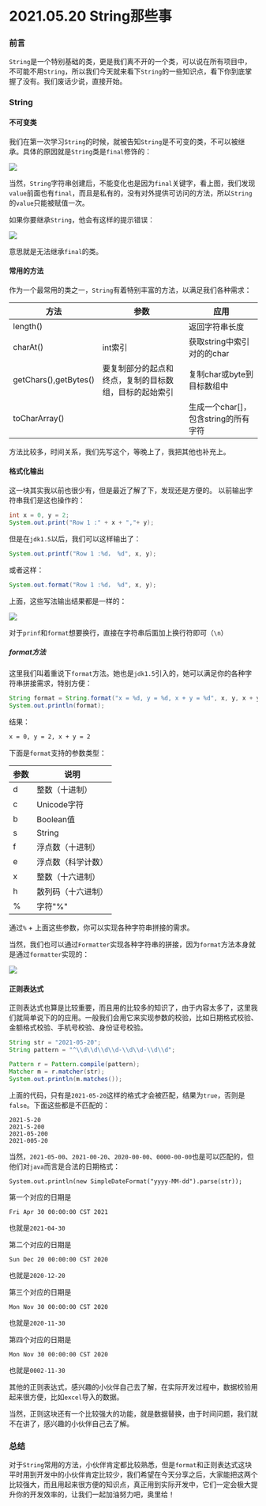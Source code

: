 # 2021.05.20 String那些事

### 前言

`String`是一个特别基础的类，更是我们离不开的一个类，可以说在所有项目中，不可能不用`String`，所以我们今天就来看下`String`的一些知识点，看下你到底掌握了没有。我们废话少说，直接开始。

### String

#### 不可变类

我们在第一次学习`String`的时候，就被告知`String`是不可变的类，不可以被继承。具体的原因就是`String`类是`final`修饰的：

![](https://gitee.com/sysker/picBed/raw/master/images/20210521072527.png)

当然，`String`字符串创建后，不能变化也是因为`final`关键字，看上图，我们发现`value`前面也有`final`，而且是私有的，没有对外提供可访问的方法，所以`String`的`value`只能被赋值一次。

如果你要继承`String`，他会有这样的提示错误：

![](https://gitee.com/sysker/picBed/raw/master/images/20210521073044.png)

意思就是无法继承`final`的类。

#### 常用的方法

作为一个最常用的类之一，`String`有着特别丰富的方法，以满足我们各种需求：

| 方法                  | 参数                                                   | 应用                                 |
| --------------------- | ------------------------------------------------------ | ------------------------------------ |
| length()              |                                                        | 返回字符串长度                       |
| charAt()              | int索引                                                | 获取string中索引对的的char           |
| getChars(),getBytes() | 要复制部分的起点和终点，复制的目标数组，目标的起始索引 | 复制char或byte到目标数组中           |
| toCharArray()         |                                                        | 生成一个char[]，包含string的所有字符 |

方法比较多，时间关系，我们先写这个，等晚上了，我把其他也补充上。

#### 格式化输出

这一块其实我以前也很少有，但是最近了解了下，发现还是方便的。
以前输出字符串我们是这也操作的：

```java
int x = 0, y = 2;
System.out.print("Row 1 :" + x + ","+ y);
```

但是在`jdk1.5`以后，我们可以这样输出了：

```java
System.out.printf("Row 1 :%d， %d", x, y);
```

或者这样：

```java
System.out.format("Row 1 :%d， %d", x, y);
```

上面，这些写法输出结果都是一样的：

![](https://gitee.com/sysker/picBed/raw/master/images/20210521075044.png)

对于`prinf`和`format`想要换行，直接在字符串后面加上换行符即可（`\n`）

##### format方法

 这里我们叫着重说下`format`方法。她也是`jdk1.5`引入的，她可以满足你的各种字符串拼接需求，特别方便：

```java
String format = String.format("x = %d, y = %d, x + y = %d", x, y, x + y);
System.out.println(format);
```

结果：

```sh
x = 0, y = 2, x + y = 2
```

下面是`format`支持的参数类型：

| 参数 | 说明               |
| ---- | ------------------ |
| d    | 整数（十进制）     |
| c    | Unicode字符        |
| b    | Boolean值          |
| s    | String             |
| f    | 浮点数（十进制）   |
| e    | 浮点数（科学计数） |
| x    | 整数（十六进制）   |
| h    | 散列码（十六进制） |
| %    | 字符"%"            |

通过`%` + 上面这些参数，你可以实现各种字符串拼接的需求。

当然，我们也可以通过`Formatter`实现各种字符串的拼接，因为`format`方法本身就是通过`formatter`实现的：

![](https://gitee.com/sysker/picBed/raw/master/images/20210521080655.png)

#### 正则表达式

正则表达式也算是比较重要，而且用的比较多的知识了，由于内容太多了，这里我们就简单说下的的应用。一般我们会用它来实现参数的校验，比如日期格式校验、金额格式校验、手机号校验、身份证号校验。

```java
String str = "2021-05-20";
String pattern = "^\\d\\d\\d\\d-\\d\\d-\\d\\d";

Pattern r = Pattern.compile(pattern);
Matcher m = r.matcher(str);
System.out.println(m.matches());
```

上面的代码，只有是`2021-05-20`这样的格式才会被匹配，结果为`true`，否则是`false`。下面这些都是不匹配的：

```
2021-5-20
2021-5-200
2021-05-200
2021-005-20
```

当然，`2021-05-00`、`2021-00-20`、`2020-00-00`、`0000-00-00`也是可以匹配的，但他们对`java`而言是合法的日期格式：

```
System.out.println(new SimpleDateFormat("yyyy-MM-dd").parse(str));
```

第一个对应的日期是

```
Fri Apr 30 00:00:00 CST 2021
```

也就是`2021-04-30`

第二个对应的日期是

```
Sun Dec 20 00:00:00 CST 2020
```

也就是`2020-12-20`

第三个对应的日期是

```
Mon Nov 30 00:00:00 CST 2020
```

也就是`2020-11-30`

第四个对应的日期是

```
Mon Nov 30 00:00:00 CST 2020
```

也就是`0002-11-30`

其他的正则表达式，感兴趣的小伙伴自己去了解，在实际开发过程中，数据校验用起来很方便，比如`excel`导入的数据。

当然，正则这块还有一个比较强大的功能，就是数据替换，由于时间问题，我们就不在讲了，感兴趣的小伙伴自己去了解。

### 总结

对于`String`常用的方法，小伙伴肯定都比较熟悉，但是`format`和正则表达式这块平时用到开发中的小伙伴肯定比较少，我们希望在今天分享之后，大家能把这两个比较强大，而且用起来很方便的知识点，真正用到实际开发中，它们一定会极大提升你的开发效率的，让我们一起加油努力吧，奥里给！